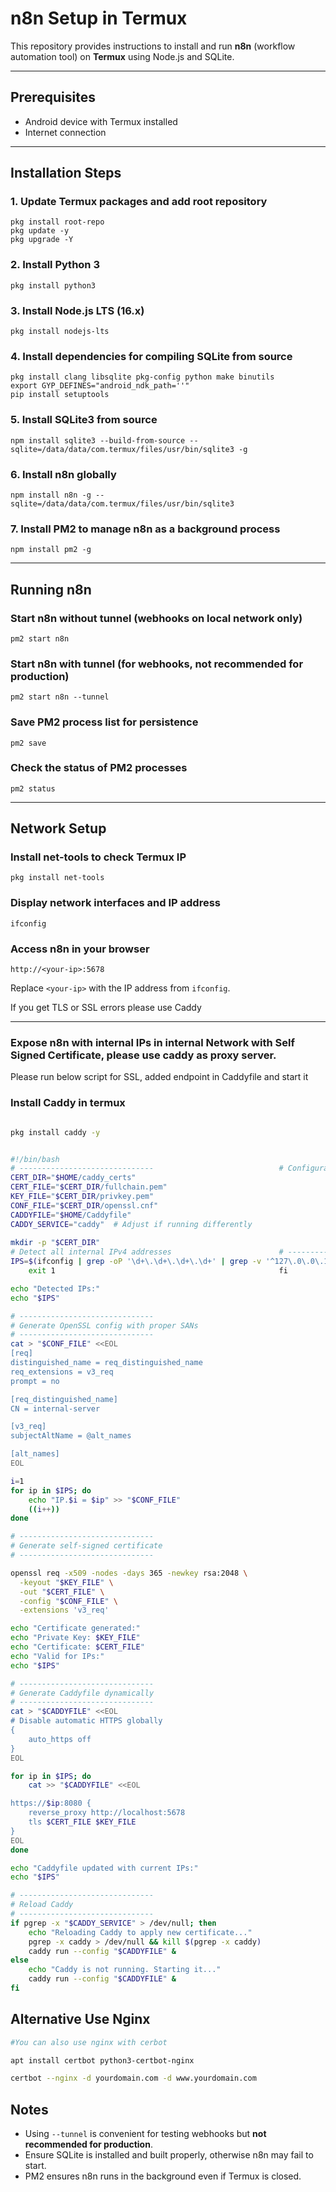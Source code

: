 # n8n Setup in Termux

This repository provides instructions to install and run **n8n** (workflow automation tool) on **Termux** using Node.js and SQLite.

---

## Prerequisites

- Android device with Termux installed
- Internet connection

---

## Installation Steps

### 1. Update Termux packages and add root repository
```
pkg install root-repo
pkg update -y
pkg upgrade -Y

```

### 2. Install Python 3
```
pkg install python3

```

### 3. Install Node.js LTS (16.x)
```
pkg install nodejs-lts

```

### 4. Install dependencies for compiling SQLite from source
```
pkg install clang libsqlite pkg-config python make binutils
export GYP_DEFINES="android_ndk_path=''"
pip install setuptools

```

### 5. Install SQLite3 from source
```
npm install sqlite3 --build-from-source --sqlite=/data/data/com.termux/files/usr/bin/sqlite3 -g

```

### 6. Install n8n globally
```
npm install n8n -g --sqlite=/data/data/com.termux/files/usr/bin/sqlite3

```

### 7. Install PM2 to manage n8n as a background process
```
npm install pm2 -g

```

---

## Running n8n

### Start n8n without tunnel (webhooks on local network only)
```
pm2 start n8n

```

### Start n8n with tunnel (for webhooks, not recommended for production)
```
pm2 start n8n --tunnel

```

### Save PM2 process list for persistence
```
pm2 save

```

### Check the status of PM2 processes
```
pm2 status

```

---

## Network Setup

### Install net-tools to check Termux IP
```
pkg install net-tools

```

### Display network interfaces and IP address
```
ifconfig

```

### Access n8n in your browser
```
http://<your-ip>:5678

```

Replace `<your-ip>` with the IP address from `ifconfig`.

If you get TLS or SSL errors please use Caddy

---


### Expose n8n with internal IPs in internal Network with Self Signed Certificate, please use caddy as proxy server.

Please run below script for SSL, added endpoint in Caddyfile and start it

### Install Caddy in termux

```bash

pkg install caddy -y

```


```bash

#!/bin/bash                                                 
# ------------------------------                            # Configuration                                             # ------------------------------
CERT_DIR="$HOME/caddy_certs"
CERT_FILE="$CERT_DIR/fullchain.pem"
KEY_FILE="$CERT_DIR/privkey.pem"
CONF_FILE="$CERT_DIR/openssl.cnf"
CADDYFILE="$HOME/Caddyfile"
CADDY_SERVICE="caddy"  # Adjust if running differently
     
mkdir -p "$CERT_DIR"                                                                                                    # ------------------------------
# Detect all internal IPv4 addresses                        # ------------------------------
IPS=$(ifconfig | grep -oP '\d+\.\d+\.\d+\.\d+' | grep -v '^127\.0\.0\.1$' | grep -v '^255\.' | grep -v '\.255$')                                                                    if [ -z "$IPS" ]; then                                          echo "No valid internal IPs found. Exiting."
    exit 1                                                  fi

echo "Detected IPs:"
echo "$IPS"

# ------------------------------
# Generate OpenSSL config with proper SANs
# ------------------------------
cat > "$CONF_FILE" <<EOL
[req]
distinguished_name = req_distinguished_name
req_extensions = v3_req
prompt = no

[req_distinguished_name]
CN = internal-server

[v3_req]
subjectAltName = @alt_names

[alt_names]
EOL

i=1
for ip in $IPS; do
    echo "IP.$i = $ip" >> "$CONF_FILE"
    ((i++))
done

# ------------------------------
# Generate self-signed certificate
# ------------------------------

openssl req -x509 -nodes -days 365 -newkey rsa:2048 \
  -keyout "$KEY_FILE" \
  -out "$CERT_FILE" \
  -config "$CONF_FILE" \
  -extensions 'v3_req'

echo "Certificate generated:"
echo "Private Key: $KEY_FILE"
echo "Certificate: $CERT_FILE"
echo "Valid for IPs:"
echo "$IPS"

# ------------------------------
# Generate Caddyfile dynamically
# ------------------------------
cat > "$CADDYFILE" <<EOL
# Disable automatic HTTPS globally
{
    auto_https off
}
EOL

for ip in $IPS; do
    cat >> "$CADDYFILE" <<EOL

https://$ip:8080 {
    reverse_proxy http://localhost:5678
    tls $CERT_FILE $KEY_FILE
}
EOL
done

echo "Caddyfile updated with current IPs:"
echo "$IPS"

# ------------------------------
# Reload Caddy
# ------------------------------
if pgrep -x "$CADDY_SERVICE" > /dev/null; then
    echo "Reloading Caddy to apply new certificate..."
    pgrep -x caddy > /dev/null && kill $(pgrep -x caddy)
    caddy run --config "$CADDYFILE" &
else
    echo "Caddy is not running. Starting it..."
    caddy run --config "$CADDYFILE" &
fi

```

## Alternative Use Nginx

```bash
#You can also use nginx with cerbot

apt install certbot python3-certbot-nginx

certbot --nginx -d yourdomain.com -d www.yourdomain.com

```

## Notes

- Using `--tunnel` is convenient for testing webhooks but **not recommended for production**.
- Ensure SQLite is installed and built properly, otherwise n8n may fail to start.
- PM2 ensures n8n runs in the background even if Termux is closed.

